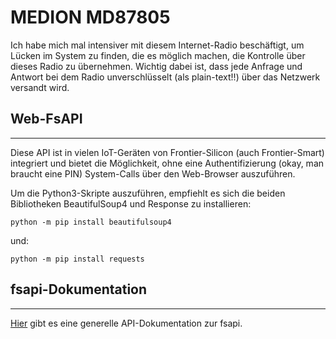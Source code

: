# MEDION MD87805

Ich habe mich mal intensiver mit diesem Internet-Radio beschäftigt, um Lücken im System zu finden, die es möglich machen, die Kontrolle über dieses Radio zu übernehmen. Wichtig dabei ist, dass jede Anfrage und Antwort bei dem Radio unverschlüsselt (als plain-text!!) über das Netzwerk versandt wird.

## Web-FsAPI
-----------

Diese API ist in vielen IoT-Geräten von Frontier-Silicon (auch Frontier-Smart) integriert und bietet die Möglichkeit, ohne eine Authentifizierung (okay, man braucht eine PIN) System-Calls über den Web-Browser auszuführen.

Um die Python3-Skripte auszuführen, empfiehlt es sich die beiden Bibliotheken BeautifulSoup4 und Response zu installieren:

    python -m pip install beautifulsoup4 
und:

    python -m pip install requests

 
 ## fsapi-Dokumentation
 ----------
[Hier](https://github.com/flammy/fsapi/blob/master/FSAPI.md) gibt es eine generelle API-Dokumentation zur fsapi. 



 
    